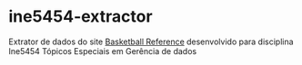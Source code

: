 # ine5454-extractor

Extrator de dados do site [Basketball Reference](https://www.basketball-reference.com) desenvolvido para disciplina
Ine5454 Tópicos Especiais em Gerência de dados


